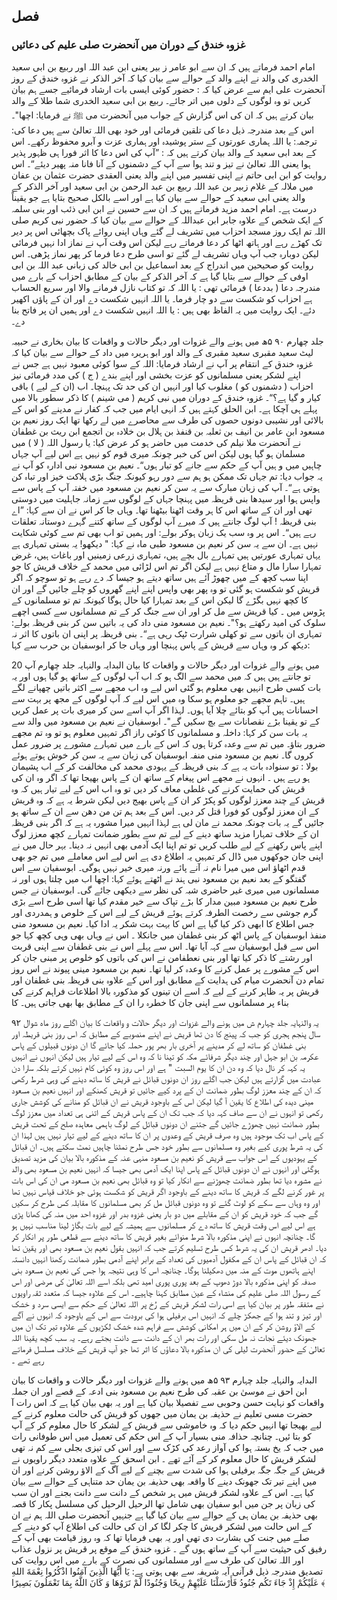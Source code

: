 ## فصل

### غزوہ خندق کے دوران میں آنحضرت صلی علیم کی دعائیں

امام احمد فرماتے ہیں کہ ان سے ابو عامر ز بیر یعنی ابن عبد اللہ اور ربیع بن ابی سعید الخدری کی والد نے اپنے والد کے حوالے
سے بیان کیا کہ آخر الذکر نے غزوہ خندق کے روز آنحضرت علی ایم سے عرض کیا کہ :
حضور کوئی ایسی بات ارشاد فرمائیے جسے ہم بیان کریں تو وہ لوگوں کے دلوں میں اتر جائے۔
ربیع بن ابی سعید الخدری شما طلا کے والد بیان کرتے ہیں کہ ان کی اس گزارش کے جواب میں آنحضرت می ﷺ نے فرمایا:
اچھا"۔ اس کے بعد مندرجہ ذیل دعا کی تلقین فرمائی اور خود بھی اللہ تعالیٰ سے ہیں دعا کی:
ترجمہ: یا اللہ ہماری عورتوں کے ستر پوشیدہ اور ہماری عزت و آبرو محفوظ رکھے۔
اس کے بعد ابی سعید کے والد بیان کرتے ہیں کہ :
”آپ کی اس دعا کا اثر فورا ہی ظہور پذیر ہوا یعنی اللہ تعالیٰ نے تیز و تند ہوا سے آپ کے دشمنوں کے آنا فانا منہ پھیر
دیئے“۔
اس روایت کو ابن ابی حاتم نے اپنی تفسیر میں اپنے والد یعنی العقدی حضرت عثمان بن عفان میں ملالہ کے غلام زبیر بن عبد اللہ
ربیع بن عبد الرحمن بن ابی سعید اور آخر الذکر کے والد یعنی ابی سعید کے حوالے سے بیان کیا ہے اور اسے بالکل صحیح بتایا ہے جو یقیناً
درست ہے۔
امام احمد مزید فرماتے ہیں کہ ان سے حسین نے ابن ابی ذئب اور بنی سلمہ کے ایک شخص کے علاوہ جابر ابن عبداللہ کے
حوالے سے بیان کیا کہ حضور نبی کریم صلی اللہ تم ایک روز مسجد احزاب میں تشریف لے گئے وہاں اپنی روائے پاک بچھائی اس پر دیر
تک کھڑے رہے اور ہاتھ اٹھا کر دعا فرماتے رہے لیکن اس وقت آپ نے نماز ادا نہیں فرمائی لیکن دوبارہ جب آپ وہاں تشریف
لے گئے تو اسی طرح دعا فرما کر پھر نماز پڑھی۔
اس روایت کو صحیحین میں اندراج کے بعد اسماعیل بن ابی خالد کی زبانی عبد اللہ بن ابی اوفی کے حوالے سے بتایا گیا ہے کہ
آخر الذکر کے بیان کے مطابق احزاب کے بارے میں مندرجہ دعا ( بددعا ) فرمائی تھی :
یا اللہ کہ تو کتاب نازل فرمانے والا اور سریع الحساب ہے احزاب کو شکست سے دو چار فرما۔ یا اللہ انہیں شکست دے
اور ان کے پاؤں اکھیر دئے۔
ایک روایت میں یہ الفاظ بھی ہیں :
یا اللہ انہیں شکست دے اور ہمیں ان پر فاتح بنا دے۔

جلد چهارم
۹۰
۵ھ میں ہونے والے غزوات اور دیگر حالات و واقعات کا بیان
بخاری نے حبیبہ لیٹ سعید مقبری سعید مقبری کے والد اور ابو ہریرہ میں داد کے حوالے سے بیان کیا کہ غزوہ خندق کے
انتقام پر آپ نے ارشاد فرمایا:
اللہ کے سوا کوئی معبود نہیں ہے جس نے اپنے لشکر یعنی مسلمانوں کو عزت بخشی اور اپنے بندے ( ج ) کی مدد فرمائی نیز
احزاب ( دشمنوں کو ) مغلوب کیا اور انہیں ان کی حد تک پہنچا۔ اب (ان کے لیے ) باقی کیار و گیا ہے؟“۔
غزوہ خندق کے دوران میں نبی کریم ( می شینم ) کا ذکر سطور بالا میں پہلے ہی آچکا ہے۔
ابن الحلق کہتے ہیں کہ انہی ایام میں جب کہ کفار نے مدینے کو اس کے بالائی اور نشیبی دونوں حصوں کی طرف سے محاصرے
میں لے رکھا تھا ایک روز نعیم بن مسعود ابن عامر بن انیف بن ثعلبہ بن قنفذ بن ہلال بن خلادہ بن اتجمع ابن ریث بن غطفان نے
آنحضرت ملا نیلم کی خدمت میں حاضر ہو کر عرض کیا:
یا رسول اللہ ( لا ) میں مسلمان ہو گیا ہوں لیکن اس کی خبر چونکہ میری قوم کو نہیں ہے اس لیے آپ جہاں چاہیں میں
و ہیں آپ کے حکم سے جانے کو تیار ہوں“۔
نعیم بن مسعود نبی ادارہ کو آپ نے یہ جواب دیا:
تم جہاں تک ممکن ہو ہم سے دور رہو کیونکہ جنگ بڑی ہلاکت خیز اور تباہ کن ہوتی ہے“۔
آپ کی زبان مبارک سے یہ سن کر نعیم بن مسعود میں خفتہ آپ کے پاس سے واپس ہوا اور سیدھا بنی قریظہ میں پہنچا جہاں کے
لوگوں سے زمانہ جاہلیت میں دوستی تھی اور ان کے ساتھ اس کا ہر وقت اٹھنا بیٹھنا تھا۔ وہاں جا کر اس نے ان سے کہا:
”اے بنی قریظہ ! آپ لوگ جانتے ہیں کہ میرے آپ لوگوں کے ساتھ کتنے گہرے دوستانہ تعلقات رہے ہیں“۔
اس پر وہ سب یک زبان ہوکر بولے:
اور ہمیں تو اب بھی تم سے کوئی شکایت نہیں ہے۔
ان سے یہ سن کر نعیم بن مسعود طبی ماہ نے کہا:
"
دیکھو! یہ بستی تمہاری ہے یہاں تمہاری عورتیں ہیں تمہارے بال بچے ہیں، تمہاری زرعی زمینیں اور باغات ہیں، غرض
تمہارا سارا مال و متاع نہیں ہے لیکن اگر تم اس لڑائی میں محمد کے خلاف قریش کا جو اپنا سب کچھ کے میں چھوڑ آئے ہیں
ساتھ دیتے ہو جیسا کہ دے رہے ہو تو سوچو کہ اگر قریش کو شکست ہو گئی تو وہ پھر بھی واپس اپنے اپنے گھروں کو چلے
جائیں گے اور ان کا کچھ نہیں بگڑے گا لیکن اس کے بعد تمہارا کیا حال ہوگا کیونکہ تم تو مسلمانوں کے پڑوس میں ۔ کیا
قریش سے مل کر اور ان سے جنگ کر کے تم مسلمانوں سے کسی اچھے سلوک کی امید رکھتے ہو؟"۔
نعیم بن مسعود منی داد کی یہ باتیں سن کر بنی قریظہ بولے:
تمہاری ان باتوں سے تو کھلی شرارت ٹپک رہی ہے“۔
بنی قریظہ پر اپنی ان باتوں کا اثر نہ دیکھ کر وہ وہاں سے قریش کے پاس پہنچا اور وہاں جا کر ابوسفیان بن حرب سے کہا:

20 میں ہونے والے غزوات اور دیگر حالات و واقعات کا بیان
البدایہ والنہایہ جلد چهارم
آپ تو جانتے ہیں ہیں کہ میں محمد سے الگ ہو کہ اب آپ لوگوں کے ساتھ ہو گیا ہوں اور یہ بات کسی طرح انہیں بھی
معلوم ہو گئی اس لیے وہ اب مجھے سے اکثر باتیں چھپانے لگے ہیں۔ تاہم مجھے جو معلوم ہو سکا وہ میں اس لیے کہ آپ
لوگوں کے مجھ پر بہت سے احسانات ہیں آپ کو بتائے چلا آیا ہوں۔ لہذا اگر آپ اسے سن کر میری بات پر عمل کریں
کے تو یقینا بڑے نقصانات سے بچ سکیں گے"۔
ابوسفیان نے نعیم بن مسعود میں والد سے یہ بات سن کر کہا:
داخلہ
و مسلمانوں کا کوئی راز اگر تمہیں معلوم ہو تو وہ تم مجھے ضرور بتاؤ۔ میں تم سے وعدہ کرتا ہوں کہ اس کے بارے میں
تمہارے مشورے پر ضرور عمل کروں گا۔
نعیم بن مسعود منی منفہ ابوسفیان کی زبان سے یہ سن کر خوش ہوتے ہوئے بولا :
تو سنوادہ بات یہ ہے کہ بنی قریظہ کے یہودی محمد کی مخالفت کر کے اب پشیمان ہو رہے ہیں ۔ انہوں نے مجھے اس پیغام
کے ساتھ ان کے پاس بھیجا تھا کہ اگر وہ ان کی قریش کی حمایت کرنے کی غلطی معاف کر دیں تو وہ اب اس کے لیے تیار
ہیں کہ وہ قریش کے چند معزز لوگوں کو پکڑ کر ان کے پاس بھیج دیں لیکن شرط یہ ہے کہ وہ قریش کے ان معزز لوگوں کو فورا
قتل کر دیں۔ اس کے بعد ہم تن من دھن سے ان کے ساتھ ہو جائیں گے یہ بات چونکہ محمد نے مان لی ہے
لہذا انہیں میرا
مشورہ یہ ہے کہ اگر بنی قریظہ ان کے خلاف تمہارا مزید ساتھ دینے کے لیے تم سے بطور ضمانت تمہارے کچھ معزز لوگ
اپنے پاس رکھنے کے لیے طلب کریں تو تم اپنا ایک آدمی بھی انہیں نہ دینا۔ بہر حال میں نے اپنی جان جوکھوں میں ڈال
کر تمہیں یہ اطلاع دی ہے اس لیے اس معاملے میں تم جو بھی قدم اٹھاؤ اس میں میرا نام نہ آنے پائے ورنہ میری خیر نہیں
ہوگی۔
ابوسفیان سے اس گفتگو کے بعد نعیم بن مسعود نبی ہند نے اٹھتے ہوئے کہا:
اچھا اب میں چلتا ہوں اور نہ مسلمانوں میں میری غیر حاضری شبہ کی نظر سے دیکھی جائے گی۔
ابوسفیان نے جس طرح نعیم بن مسعود مبین مدار کا بڑے تپاک سے خیر مقدم کیا تھا اسی طرح اسے بڑی گرم جوشی سے رخصت
الطرفہ
کرتے ہوئے قریش کے لیے اس کے خلوص و ہمدردی اور جس اطلاع کا ابھی ذکر کیا گیا ہے اس کا بہت بہت شکر یہ ادا کیا۔
نعیم بن مسعود منی منفذ ابوسفیان کے پاس اٹھ کر بنی غطفان میں جانکلا ۔ اس نے وہاں بھی وہی کچھ کہا جو اس سے قبل
ابوسفیان سے کہہ آیا تھا۔ اس سے پہلے اس نے بنی غطفان سے اپنی قربت اور رشتے کا ذکر کیا تھا اور بنی نعطفامن نے اس کی باتوں
کو خلوص پر مبنی جان کر اس کے مشورے پر عمل کرنے کا وعدہ کر لیا تھا۔
نعیم بن مسعود مینی پیوند نے اس روز تمام دن آنحضرت میام کی ہدایت کے مطابق اور اس کے علاوہ بنی قریظہ بنی غطفان
اور قریش پر یہ ظاہر کرنے کے لیے کہ اسے ان تینوں کو مذکورہ بالا اطلاعات فراہم کرنے کی بناء پر مسلمانوں سے اپنی جان کا خطرہ
را
ان کے مطابق بھا بھی جاتی ہیں۔
کا

۹۲
یہ والنہایہ جلد چہارم
ش میں ہونے والے غزوات اور دیگر حالات و واقعات کا بیان
اگلے روز ماه شوال سال پنجم ہجری کو جب کہ پینج کا دن تھا قریش نے اپنے منصوبے کے مطابق کہ اس روز بنی قریطہ اور بنی
غطفان کو ساتھ لے کر مدینے پر آخری بار بھر پور حملہ کیا جائے گا ان دونوں قبیلوں کے پاس عکرمہ بن ابو جہل اور چند دیگر شرفائے مکہ
کو تینا نا کہ وہ اس کے لیے تیار ہیں لیکن انہوں نے انہیں یہ کہہ کر نال دیا کہ وہ دن ان کا یوم السبت " ہے اور اس روز وہ کوئی
کام نہیں کرتے بلکہ سارا دن عبادت میں گزارتے ہیں لیکن جب اگلے روز ان دونوں قبائل نے قریش کا ساتھ دینے کی وہی شرط
رکھی کہ ان کے چند معزز لوگ بطور ضمانت ان کے پرد کیے جائیں تو قریش کھنکے اور انہیں نعیم بن مسعود مینی دیدہ کی اطلاع کا یقین آ
گیا لیکن اس کے باوجود قریش نے ان قبائل کو منانے کی کوشش جاری رکھی تو انہوں نے ان سے صاف کہہ دیا کہ جب تک ان کے
پاس قریش کے اتنی ہی تعداد میں معزز لوگ بطور ضمانت نہیں چھوڑے جائیں گے جتنے ان دونوں قبائل کے لوگ باہمی معاہدہ صلح
کے تحت قریش کے پاس اب تک موجود ہیں وہ صرف قریش کے وعدوں پر ان کا ساتھ دینے کے لیے تیار نہیں ہیں لہذا ان کی یہ شرط
پوری کیے بغیر وہ مسلمانوں سے بطور خود جس طرح نمٹنا چاہیں نمٹ سکتے ہیں۔
ان قبائل کے یہودیوں کے اس جواب سے قریش کو نعیم بن مسعود منہی عنہ کے مذکورہ بالا بیان کی مزید تصدیق ہوگئی اور انہوں
نے ان دونوں قبائل کے پاس اپنا ایک آدمی بھی جیسا کہ انہیں نعیم بن مسعود بھی والد نے مشورہ دیا تھا بطور ضمانت چھوڑنے سے انکار
کیا تو وہ قبائل بھی نعیم بن مسعود می ان کی اس بات پر غور کرنے لگے کہ قریش کا ساتھ دینے کے باوجود اگر قریش کو شکست ہوئی جو
خلاف قیاس نہیں تھا اور وہ وہاں سے سکے کو لوٹ گئے تو وہ دونوں قبائل مل کر بھی مسلمانوں کا مقابلہ کس طرح کر سکیں گے جب کہ خود
قریش کو ان کے مقابلے میں دو بار یعنی غزوہ بدر اور غزوہ احد میں منہ کی کھانا پڑی ہے اس لیے اس وقت قریش کا ساتھ دے کر
مسلمانوں سے ہمیشہ کے لیے بات بگاڑ لینا مناسب نہیں ہو گا۔ چنانچہ انہوں نے اپنی مذکورہ بالا شرط منوائے بغیر قریش کا ساتھ دینے
سے قطعی طور پر انکار کر دیا۔
ادھر قریش ان کی یہ شرط کس طرح تسلیم کرتے جب کہ انہیں بقول نعیم بن مسعود بھی اور یقین تھا کہ ان قبائل کے پاس ان
کے مکفول آدمیوں کی تعداد کے برابر اپنے آدمی بطور ضمانت رکھنا انہیں دانستہ اپنے ہاتھوں موت کے منہ میں دھکیلنا ہوگا۔
چنانچہ اس کا وہی نتیجہ ہوا جس کی نعیم بن مسعود بنی صدفہ کو اپنی مذکورہ بالا دوڑ دھوپ کے بعد پوری پوری امید تھی بلکہ اسے اللہ
تعالیٰ کی مرضی اور اس کے رسول اللہ صلی علیم کی منشاء کے عین مطابق کہنا چاہیے۔
اس کے علاوہ جیسا کہ متعدد ثقہ راویوں نے متفقہ طور پر بیان کیا ہے اسی رات لشکر قریش کے رُخ پر اللہ تعالیٰ کے حکم سے
ایسی سرد و خشک اور تیز و تند ہوا کے جھکڑ چلے کہ انہیں اس برفیلی ہوا کی برودت سے اس کے باوجود کہ انہوں نے آگے کے الاؤ روشن
کر کے ان میں ہر امکانی کوشش سے فراہم شدہ خشک لکڑیوں کے علاوہ تیر تک ان میں جھونک دیئے نجات نہ مل سکی اور رات بھر ان
کے دانت سے دانت بجتے رہے۔
یہ سب کچھ یقینا اللہ تعالیٰ کے حضور آنحضرت لیلی کی ان مذکورہ بالا دعاؤں کا اثر تھا جو آپ قریش کے خلاف مسلسل
فرماتے رہے تھے ۔

البدایہ والنہایہ جلد چہارم
۹۳
۵ھ میں ہونے والے غزوات اور دیگر حالات و واقعات کا بیان
ابن احق نے موسیٰ بن عقبہ کی طرح نعیم بن مسعود بنی ادعہ کے قصے اور ان جملہ واقعات کو نہایت حسن وحوبی سے تفصیلا بیان کیا
ہے اور یہ بھی بیان کیا ہے کہ اس رات آ حضرت مسی تعلیم نے حذیفہ بن یمان میں جھوں کو قریش کی حالت معلوم کرنے کے لیے بھیجا تھا
انہیں حکم دیا کہ وہ خاموشی سے قریش کے لشکر کا حال معلوم کر کے آپ کو بتا ئیں۔ چنانچہ حذافہ منی بسیار آپ کے اس حکم کی تعمیل
میں اس طوفانی رات میں جب کہ یخ بستہ ہوا کی آواز رعد کی کڑک سے اور اس کی تیزی بجلی سے کم نہ تھی لشکر قریش کا حال معلوم کر
کے آئے تھے ۔ ابن اسحق کے علاوہ متعدد دیگر راویوں نے قریش کے جگہ جگہ برفیلی ہوا کی شدت سے بچنے کے لیے آگ کے الاؤ
روشن کرنے اور ان میں اپنے تیر تک جھونک دینے کا واقعہ بھی حذیفہ بن یمان حد متناہی کے حوالے سے بیان کیا ہے۔ اس کے علاوہ
لشکر قریش میں ہر شخص کے دانت سے دانت بجنے اور ان سب کی زبان پر جن میں ابو سفیان بھی شامل تھا الرحیل الرحیل کی مسلسل
پکار کا قصہ بھی حذیفہ بن یمان ہی کے حوالے سے بیان کیا گیا ہے جنہیں آنحضرت صلی اللہ ہم نے ان کے اس حالت میں لشکر قریش کا
چکر لگا کر ان کی حالت کی اطلاع آپ کو دینے کے صلے میں جنت کی بشارت دی تھی اور یہ بھی فرمایا تھا کہ وہ روز قیامت بھی آپ
کے رفیق کی حیثیت سے آپ کے ساتھ ہوں گے ۔ غزوہ خندق کے موقع پر قریش پر نزول عذاب اور اللہ تعالیٰ کی طرف سے اور
مسلمانوں کی نصرت کے بارے میں اس روایت کی تصدیق مندرجہ ذیل قرآنی آیہ شریفہ سے بھی ہوتی ہے:
يَا أَيُّهَا الَّذِينَ آمَنُوا اذْكُرُوا نِعْمَةَ اللهِ عَلَيْكُمْ إِذْ جَاءَ تَكُم جُنُودُ فَأَرْسَلْنَا عَلَيْهِمْ رِيحًا وَجُنُودًا لَّمْ
تَرَوُهَا وَ كَانَ اللَّهُ بِمَا تَعْمَلُونَ بَصِيرًا ﴾


